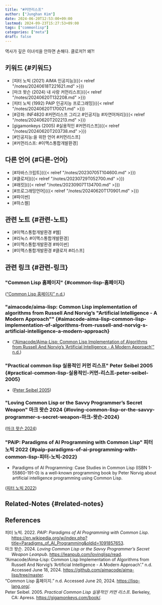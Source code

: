 ```yaml
---
title: "#커먼리스프"
author: ["Junghan Kim"]
date: 2024-06-20T12:53:00+09:00
lastmod: 2024-09-23T15:27:53+09:00
tags: ["commonlisp"]
categories: ["meta"]
draft: false
---
```


역사가 깊은 이녀석을 안하면 손해다. 클로저?! 왜?!


## 키워드 {#키워드}

-   [피터 노빅 (2021) AIMA 인공지능]({{< relref "/notes/20240618T221621.md" >}})
-   [마크 왓슨 (2024) 내 사랑 커먼리스프]({{< relref "/notes/20240620T132208.md" >}})
-   [피터 노빅 (1992) PAIP 인공지능 프로그래밍]({{< relref "/notes/20240620T170021.md" >}})
-   [#강좌: INF4820 #커먼리스프 그리고 #인공지능 #자연어처리]({{< relref "/notes/20240620T202213.md" >}})
-   [gigamonkeys (2005) #실용적인 #커먼리스프]({{< relref "/notes/20240620T203738.md" >}})
-   [#인공지능:을 위한 언어 #커먼리스프]
-   [#커먼리스프: #이맥스통합개발환경]


## 다른 언어 {#다른-언어}

-   [#자바스크립트]({{< relref "/notes/20230705T104600.md" >}})
-   [#클로저]({{< relref "/notes/20230729T052700.md" >}})
-   [#래킷]({{< relref "/notes/20230907T134700.md" >}})
-   [#프로그래밍언어]({{< relref "/notes/20240620T170901.md" >}})
-   [#파이썬]
-   [#하스켈]


## 관련 노트 {#관련-노트}

-   [#이맥스통합개발환경 #웹]
-   [#리눅스 #이맥스통합개발환경]
-   [#이맥스통합개발환경 #파이썬]
-   [#이맥스통합개발환경 #클로저 #리스프]


## 관련 링크 {#관련-링크}


### "Common Lisp 홈페이지" {#common-lisp-홈페이지}

(<a href="#citeproc_bib_item_4">“Common Lisp 홈페이지” n.d.</a>)


### "aimacode/aima-lisp: Common Lisp implementation of algorithms from Russell And Norvig’s "Artificial Intelligence - A Modern Approach"" {#aimacode-aima-lisp-common-lisp-implementation-of-algorithms-from-russell-and-norvig-s-artificial-intelligence-a-modern-approach}

-   (<a href="#citeproc_bib_item_3">“Aimacode/Aima-Lisp: Common Lisp Implementation of Algorithms from Russell And Norvig’s ‘Artificial Intelligence - A Modern Approach’” n.d.</a>)


### "Practical common lisp 실용적인 커먼 리스프" Peter Seibel 2005 {#practical-common-lisp-실용적인-커먼-리스프-peter-seibel-2005}

-   (<a href="#citeproc_bib_item_5">Peter Seibel 2005</a>)


### "Loving Common Lisp or the Savvy Programmer’s Secret Weapon" 마크 왓슨 2024 {#loving-common-lisp-or-the-savvy-programmer-s-secret-weapon-마크-왓슨-2024}

(<a href="#citeproc_bib_item_2">마크 왓슨 2024</a>)


### "PAIP: Paradigms of AI Programming with Common Lisp" 피터 노빅 2022 {#paip-paradigms-of-ai-programming-with-common-lisp-피터-노빅-2022}

-   Paradigms of AI Programming: Case Studies in Common Lisp (ISBN 1-55860-191-0) is a well-known programming book by Peter Norvig about artificial intelligence programming using Common Lisp.

(<a href="#citeproc_bib_item_1">피터 노빅 2022</a>)


## Related-Notes {#related-notes}

## References

<style>.csl-entry{text-indent: -1.5em; margin-left: 1.5em;}</style><div class="csl-bib-body">
  <div class="csl-entry"><a id="citeproc_bib_item_1"></a>피터 노빅. 2022. <i>PAIP: Paradigms of AI Programming with Common Lisp</i>. <a href="https://en.wikipedia.org/w/index.php?title=Paradigms_of_AI_Programming&oldid=1091857653">https://en.wikipedia.org/w/index.php?title=Paradigms_of_AI_Programming&#38;oldid=1091857653</a>.</div>
  <div class="csl-entry"><a id="citeproc_bib_item_2"></a>마크 왓슨. 2024. <i>Loving Common Lisp or the Savvy Programmer’s Secret Weapon Leanpub</i>. <a href="https://leanpub.com/lovinglisp/read">https://leanpub.com/lovinglisp/read</a>.</div>
  <div class="csl-entry"><a id="citeproc_bib_item_3"></a>“Aimacode/Aima-Lisp: Common Lisp Implementation of Algorithms from Russell And Norvig’s ‘Artificial Intelligence - A Modern Approach’.” n.d. Accessed June 18, 2024. <a href="https://github.com/aimacode/aima-lisp/tree/master">https://github.com/aimacode/aima-lisp/tree/master</a>.</div>
  <div class="csl-entry"><a id="citeproc_bib_item_4"></a>“Common Lisp 홈페이지.” n.d. Accessed June 20, 2024. <a href="https://lisp-lang.org/">https://lisp-lang.org/</a>.</div>
  <div class="csl-entry"><a id="citeproc_bib_item_5"></a>Peter Seibel. 2005. <i>Practical Common Lisp 실용적인 커먼 리스프</i>. Berkeley, CA: Apress. <a href="https://gigamonkeys.com/book/">https://gigamonkeys.com/book/</a>.</div>
</div>
